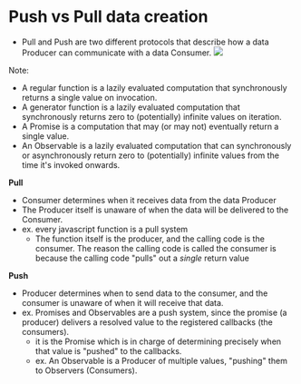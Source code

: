 
# Push vs Pull data creation
- Pull and Push are two different protocols that describe how a data Producer can communicate with a data Consumer.
![](/assets/images/2021-03-07-22-37-12.png)

Note:
- A regular function is a lazily evaluated computation that synchronously returns a single value on invocation.
- A generator function is a lazily evaluated computation that synchronously returns zero to (potentially) infinite values on iteration.
- A Promise is a computation that may (or may not) eventually return a single value.
- An Observable is a lazily evaluated computation that can synchronously or asynchronously return zero to (potentially) infinite values from the time it's invoked onwards.

**Pull**
- Consumer determines when it receives data from the data Producer
- The Producer itself is unaware of when the data will be delivered to the Consumer.
- ex. every javascript function is a pull system
	- The function itself is the producer, and the calling code is the consumer. The reason the calling code is called the consumer is because the calling code "pulls" out a *single* return value

**Push**
- Producer determines when to send data to the consumer, and the consumer is unaware of when it will receive that data.
- ex. Promises and Observables are a push system, since the promise (a producer) delivers a resolved value to the registered callbacks (the consumers).
	- it is the Promise which is in charge of determining precisely when that value is "pushed" to the callbacks.
	- ex. An Observable is a Producer of multiple values, "pushing" them to Observers (Consumers).
